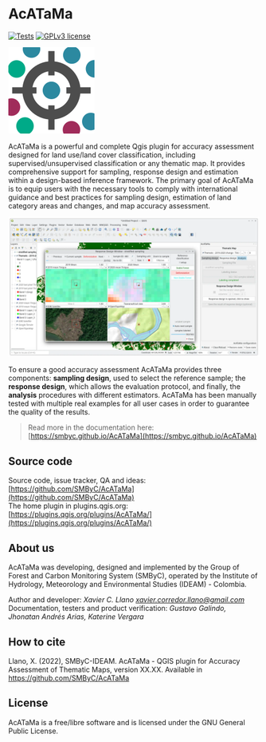 # AcATaMa #

[![Tests](https://github.com/SMByC/AcATaMa/actions/workflows/tests.yml/badge.svg?branch=master)](https://github.com/SMByC/AcATaMa/actions/workflows/tests.yml)
[![GPLv3 license](https://img.shields.io/badge/License-GPLv3-blue.svg)](https://www.gnu.org/licenses/gpl-3.0.html)

![](icons/acatama.svg)

AcATaMa is a powerful and complete Qgis plugin for accuracy assessment designed for land use/land cover classification, 
including supervised/unsupervised classification or any thematic map. It provides comprehensive support for sampling, 
response design and estimation within a design-based inference framework. The primary goal of AcATaMa is to equip users 
with the necessary tools to comply with international guidance and best practices for sampling design, estimation of 
land category areas and changes, and map accuracy assessment.

![](docs/img/overview.webp)

To ensure a good accuracy assessment AcATaMa provides three components: **sampling design**, used to select the reference 
sample; the **response design**, which allows the evaluation protocol, and finally, the **analysis** procedures with 
different estimators. AcATaMa has been manually tested with multiple real examples for all user cases in order to 
guarantee the quality of the results.

> Read more in the documentation here: [https://smbyc.github.io/AcATaMa](https://smbyc.github.io/AcATaMa)

## Source code

Source code, issue tracker, QA and ideas:[https://github.com/SMByC/AcATaMa](https://github.com/SMByC/AcATaMa)  
The home plugin in plugins.qgis.org: [https://plugins.qgis.org/plugins/AcATaMa/](https://plugins.qgis.org/plugins/AcATaMa/)

## About us

AcATaMa was developing, designed and implemented by the Group of Forest and Carbon Monitoring System (SMByC), operated by the Institute of Hydrology, Meteorology and Environmental Studies (IDEAM) - Colombia.

Author and developer: *Xavier C. Llano* *<xavier.corredor.llano@gmail.com>*  
Documentation, testers and product verification: *Gustavo Galindo, Jhonatan Andrés Arias, Katerine Vergara*

## How to cite

Llano, X. (2022), SMByC-IDEAM. AcATaMa - QGIS plugin for Accuracy Assessment of Thematic Maps, version XX.XX. Available in https://github.com/SMByC/AcATaMa

## License

AcATaMa is a free/libre software and is licensed under the GNU General Public License.
